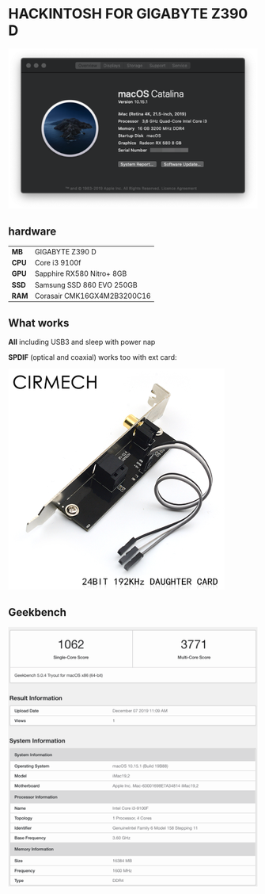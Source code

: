 HACKINTOSH FOR GIGABYTE Z390 D
==

![2019-12-07_13-40-18.png](./assets/2019-12-07_13-40-18.png)

## hardware

|         |                             |
| ------- | --------------------------- |
| **MB**  | GIGABYTE Z390 D             |
| **CPU** | Core i3 9100f               |
| **GPU** | Sapphire RX580 Nitro+ 8GB   |
| **SSD** | Samsung SSD 860 EVO 250GB   |
| **RAM** | Corasair CMK16GX4M2B3200C16 |


## What works

**All** including USB3 and sleep with power nap

**SPDIF** (optical and coaxial) works too with ext card:

![bench](./assets/spdif.png)

## Geekbench

![bench](./assets/bench5.png)